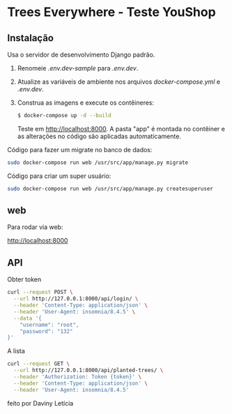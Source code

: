# Trees Everywhere - Teste YouShop


## Instalação

Usa o servidor de desenvolvimento Django padrão.

1. Renomeie *.env.dev-sample* para *.env.dev*.
2. Atualize as variáveis ​​de ambiente nos arquivos *docker-compose.yml* e *.env.dev*.
3. Construa as imagens e execute os contêineres:

    ```sh
    $ docker-compose up -d --build
    ```

    Teste em [http://localhost:8000](http://localhost:8000). A pasta "app" é montada no contêiner e as alterações no código são aplicadas automaticamente.


Código para fazer um migrate no banco de dados:

```bash
sudo docker-compose run web /usr/src/app/manage.py migrate
```
Código para criar um super usuário:

```bash
sudo docker-compose run web /usr/src/app/manage.py createsuperuser
```


## web
Para rodar via web:


[http://localhost:8000](http://localhost:8000)


## API 

Obter token

```bash
curl --request POST \
  --url http://127.0.0.1:8000/api/login/ \
  --header 'Content-Type: application/json' \
  --header 'User-Agent: insomnia/8.4.5' \
  --data '{
	"username": "root",
	"password": "132"
}'
```

A lista

```bash
curl --request GET \
  --url http://127.0.0.1:8000/api/planted-trees/ \
  --header 'Authorization: Token {token}' \
  --header 'Content-Type: application/json' \
  --header 'User-Agent: insomnia/8.4.5'
```
feito por Daviny Letícia